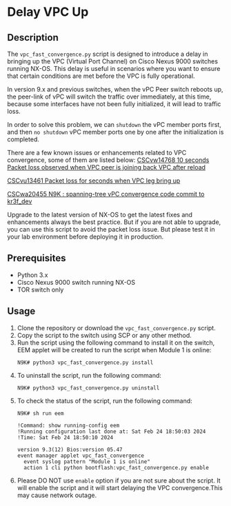 # Delay VPC Up

## Description
The `vpc_fast_convergence.py` script is designed to introduce a delay in bringing up the VPC (Virtual Port Channel) on Cisco Nexus 9000 switches running NX-OS. This delay is useful in scenarios where you want to ensure that certain conditions are met before the VPC is fully operational. 

In version 9.x and previous switches, when the vPC Peer switch reboots up, the peer-link of vPC will switch the traffic over immediately, at this time, because some interfaces have not been fully initialized, it will lead to traffic loss. 

In order to solve this problem, we can `shutdown` the vPC member ports first, and then `no shutdown` vPC member ports one by one after the initialization is completed.

There are a few known issues or enhancements related to VPC convergence, some of them are listed below:
[CSCvw14768 10 seconds Packet loss observed when VPC peer is joining back VPC after reload](https://bst.cloudapps.cisco.com/bugsearch/bug/CSCvw14768)

[CSCvu13461 Packet loss for seconds when VPC leg bring up](https://bst.cloudapps.cisco.com/bugsearch/bug/CSCvu13461)

[CSCwa20455 N9K : spanning-tree vPC convergence code commit to kr3f_dev](https://bst.cloudapps.cisco.com/bugsearch/bug/CSCwa20455)

Upgrade to the latest version of NX-OS to get the latest fixes and enhancements always the best practice. But if you are not able to upgrade, you can use this script to avoid the packet loss issue. But please test it in your lab environment before deploying it in production.

## Prerequisites
- Python 3.x
- Cisco Nexus 9000 switch running NX-OS
- TOR switch only

## Usage
1. Clone the repository or download the `vpc_fast_convergence.py` script.
2. Copy the script to the switch using SCP or any other method.
3. Run the script using the following command to install it on the switch, EEM applet will be created to run the script when Module 1 is online:
    ```
    N9K# python3 vpc_fast_convergence.py install
    ```
4. To uninstall the script, run the following command:
    ```
    N9K# python3 vpc_fast_convergence.py uninstall
    ```
5. To check the status of the script, run the following command:
    ```
    N9K# sh run eem

    !Command: show running-config eem
    !Running configuration last done at: Sat Feb 24 18:50:03 2024
    !Time: Sat Feb 24 18:50:10 2024
    
    version 9.3(12) Bios:version 05.47 
    event manager applet vpc_fast_convergence
      event syslog pattern "Module 1 is online"
      action 1 cli python bootflash:vpc_fast_convergence.py enable
    
    ```
6. Please DO NOT use `enable` option if you are not sure about the script. It will enable the script and it will start delaying the VPC convergence.This may cause network outage.
